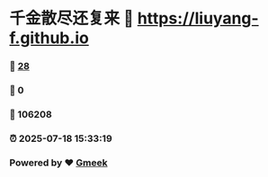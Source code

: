# 千金散尽还复来 :link: https://liuyang-f.github.io 
### :page_facing_up: [28](https://liuyang-f.github.io/tag.html) 
### :speech_balloon: 0 
### :hibiscus: 106208 
### :alarm_clock: 2025-07-18 15:33:19 
### Powered by :heart: [Gmeek](https://github.com/Meekdai/Gmeek)
